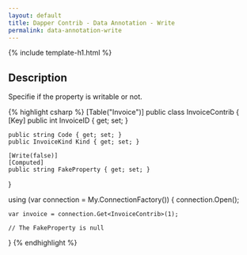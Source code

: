 ```yaml
---
layout: default
title: Dapper Contrib - Data Annotation - Write
permalink: data-annotation-write
---
```


{% include template-h1.html %}

## Description
Specifie if the property is writable or not.

{% highlight csharp %}
[Table("Invoice")]
public class InvoiceContrib
{
	[Key]
	public int InvoiceID { get; set; }

	public string Code { get; set; }
	public InvoiceKind Kind { get; set; }

	[Write(false)]
	[Computed]
	public string FakeProperty { get; set; }
}

using (var connection = My.ConnectionFactory())
{
	connection.Open();

	var invoice = connection.Get<InvoiceContrib>(1);

	// The FakeProperty is null
}
{% endhighlight %}

